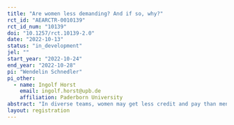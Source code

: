 ```yaml
---
title: "Are women less demanding? And if so, why?"
rct_id: "AEARCTR-0010139"
rct_id_num: "10139"
doi: "10.1257/rct.10139-2.0"
date: "2022-10-13"
status: "in_development"
jel: ""
start_year: "2022-10-24"
end_year: "2022-10-28"
pi: "Wendelin Schnedler"
pi_other:
  - name: Ingolf Horst
    email: ingolf.horst@upb.de
    affiliation: Paderborn University
abstract: "In diverse teams, women may get less credit and pay than men for joint output.  We inquire to what extent this is the case even in a non-discriminatory and non-gendered environment. A potential reason may be that  women are less willing to claim joint output."
layout: registration
---
```


